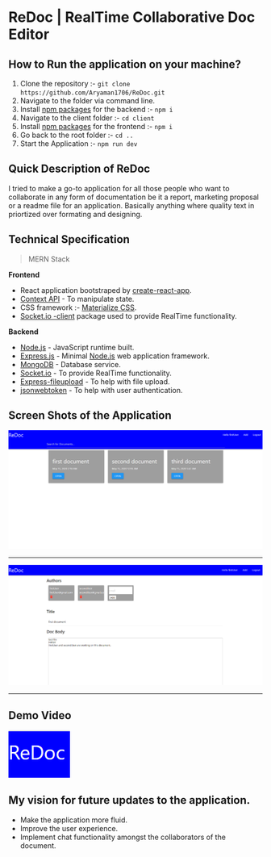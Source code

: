 # ReDoc | RealTime Collaborative Doc Editor
## How to Run the application on your machine?
1. Clone the repository :- `git clone https://github.com/Aryaman1706/ReDoc.git`
2. Navigate to the folder via command line.
3. Install [npm packages](https://www.npmjs.com/) for the backend :- `npm i`
4. Navigate to the client folder :- `cd client`
5. Install [npm packages](https://www.npmjs.com/) for the frontend :- `npm i`
6. Go back to the root folder :- `cd ..`
7. Start the Application :- `npm run dev`

## Quick Description of ReDoc
I tried to make a go-to application for all those people who want to collaborate in any form of documentation be it a report, marketing proposal or a readme file for an application. Basically anything where quality text in priortized over formating and designing.
## Technical Specification
> MERN Stack

**Frontend**
* React application bootstraped by [create-react-app](https://create-react-app.dev/).
* [Context API](https://reactjs.org/docs/context.html) - To manipulate state.
* CSS framework :- [Materialize CSS](https://materializecss.com/).
* [Socket.io -client](https://github.com/socketio/socket.io-client#readme) package used to provide RealTime functionality.

**Backend**
* [Node.js](https://nodejs.org/en/) - JavaScript runtime built.
* [Express.js](https://expressjs.com/) - Minimal [Node.js](https://nodejs.org/en/) web application framework.
* [MongoDB](https://www.mongodb.com/) - Database service.
* [Socket.io](https://socket.io/) - To provide RealTime functionality.
* [Express-fileupload](https://www.npmjs.com/package/express-fileupload) - To help with file upload.
* [jsonwebtoken](https://www.npmjs.com/package/jsonwebtoken) - To help with user authentication.

## Screen Shots of the Application
![Doc Preview](images/1.PNG)

***

![Doc Body](images/2.PNG)

***

## Demo Video
[![Demo Video](images/4.PNG)](https://www.youtube.com/watch?v=Zc9EatPEKVo)

## My vision for future updates to the application.
* Make the application more fluid.
* Improve the user experience.
* Implement chat functionality amongst the collaborators of the document.
